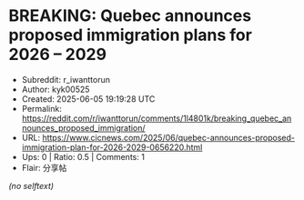 # BREAKING: Quebec announces proposed immigration plans for 2026 – 2029

- Subreddit: r_iwanttorun
- Author: kyk00525
- Created: 2025-06-05 19:19:28 UTC
- Permalink: https://reddit.com/r/iwanttorun/comments/1l4801k/breaking_quebec_announces_proposed_immigration/
- URL: https://www.cicnews.com/2025/06/quebec-announces-proposed-immigration-plan-for-2026-2029-0656220.html
- Ups: 0 | Ratio: 0.5 | Comments: 1
- Flair: 分享帖

_(no selftext)_

